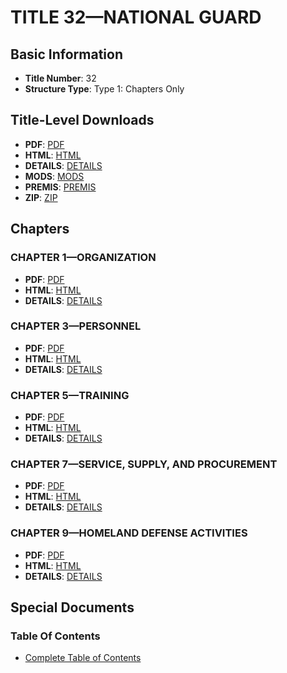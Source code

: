 # TITLE 32—NATIONAL GUARD

## Basic Information
- **Title Number**: 32
- **Structure Type**: Type 1: Chapters Only

## Title-Level Downloads
- **PDF**: [PDF](https://www.govinfo.gov/content/pkg/USCODE-2023-title32/pdf/USCODE-2023-title32.pdf)
- **HTML**: [HTML](https://www.govinfo.gov/content/pkg/USCODE-2023-title32/html/USCODE-2023-title32.htm)
- **DETAILS**: [DETAILS](https://www.govinfo.gov/app/details/USCODE-2023-title32/)
- **MODS**: [MODS](https://www.govinfo.gov/metadata/pkg/USCODE-2023-title32/mods.xml)
- **PREMIS**: [PREMIS](https://www.govinfo.gov/metadata/pkg/USCODE-2023-title32/premis.xml)
- **ZIP**: [ZIP](https://www.govinfo.gov/content/pkg/USCODE-2023-title32.zip)

## Chapters

### CHAPTER 1—ORGANIZATION
- **PDF**: [PDF](https://www.govinfo.gov/content/pkg/USCODE-2023-title32/pdf/USCODE-2023-title32-chapter1.pdf)
- **HTML**: [HTML](https://www.govinfo.gov/content/pkg/USCODE-2023-title32/html/USCODE-2023-title32-chapter1.htm)
- **DETAILS**: [DETAILS](https://www.govinfo.gov/app/details/USCODE-2023-title32-chapter1/)

### CHAPTER 3—PERSONNEL
- **PDF**: [PDF](https://www.govinfo.gov/content/pkg/USCODE-2023-title32/pdf/USCODE-2023-title32-chapter3.pdf)
- **HTML**: [HTML](https://www.govinfo.gov/content/pkg/USCODE-2023-title32/html/USCODE-2023-title32-chapter3.htm)
- **DETAILS**: [DETAILS](https://www.govinfo.gov/app/details/USCODE-2023-title32-chapter3/)

### CHAPTER 5—TRAINING
- **PDF**: [PDF](https://www.govinfo.gov/content/pkg/USCODE-2023-title32/pdf/USCODE-2023-title32-chapter5.pdf)
- **HTML**: [HTML](https://www.govinfo.gov/content/pkg/USCODE-2023-title32/html/USCODE-2023-title32-chapter5.htm)
- **DETAILS**: [DETAILS](https://www.govinfo.gov/app/details/USCODE-2023-title32-chapter5/)

### CHAPTER 7—SERVICE, SUPPLY, AND PROCUREMENT
- **PDF**: [PDF](https://www.govinfo.gov/content/pkg/USCODE-2023-title32/pdf/USCODE-2023-title32-chapter7.pdf)
- **HTML**: [HTML](https://www.govinfo.gov/content/pkg/USCODE-2023-title32/html/USCODE-2023-title32-chapter7.htm)
- **DETAILS**: [DETAILS](https://www.govinfo.gov/app/details/USCODE-2023-title32-chapter7/)

### CHAPTER 9—HOMELAND DEFENSE ACTIVITIES
- **PDF**: [PDF](https://www.govinfo.gov/content/pkg/USCODE-2023-title32/pdf/USCODE-2023-title32-chapter9.pdf)
- **HTML**: [HTML](https://www.govinfo.gov/content/pkg/USCODE-2023-title32/html/USCODE-2023-title32-chapter9.htm)
- **DETAILS**: [DETAILS](https://www.govinfo.gov/app/details/USCODE-2023-title32-chapter9/)

## Special Documents

### Table Of Contents
- [Complete Table of Contents](https://www.govinfo.gov/content/pkg/USCODE-2023-title32/html/USCODE-2023-title32.htm)
